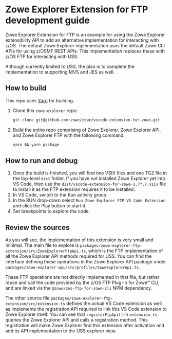 # Zowe Explorer Extension for FTP development guide

Zowe Explorer Extension for FTP is an example for using the Zowe Explorer extensibility API to add an alternative implementation for interacting with z/OS. The default Zowe Explorer implementation uses the default Zowe CLI APIs for using z/OSMF REST APIs. This implementation replaces these with z/OS FTP for interacting with USS.

Although currently limited to USS, the plan is to complete the implementation to supporting MVS and JES as well.

## How to build

This repo uses [Yarn](https://yarnpkg.com/) for building.

1. Clone this `zowe-explorer` repo:

   ```bash
   git clone git@github.com:zowe/zowe/vscode-extension-for-zowe.git
   ```

1. Build the entire repo comprising of Zowe Explorer, Zowe Explorer API, and Zowe Explorer FTP with the following command:

   ```bash
   yarn && yarn package
   ```

## How to run and debug

1. Once the build is finished, you will find two VSIX files and one TGZ file in the top-level `dist` folder. If you have not installed Zowe Explorer yet into VS Code, then use the `dist/vscode-extension-for-zowe-1.??.?.vsix` file to install it as the FTP extension requires it to be installed.
1. In VS Code, switch to the Run activity group.
1. In the RUN drop-down select `Run Zowe Explorer FTP VS Code Extension` and click the Play button to start it.
1. Set breakpoints to explore the code.

## Review the sources

As you will see, the implementation of this extension is very small and minimal. The main file to explore is `packages/zowe-explorer-ftp-extension/src/ZoweExplorerFtpApi.ts`, which is the FTP implementation of all the Zowe Explorer API methods required for USS. You can find the interface defining these operations in the Zowe Explorer API package under `packages/zowe-explorer-api/src/profiles/ZoweExplorerApi.ts`.

These FTP operations are not directly implemented in that file, but rather reuse and call the code provided by the z/OS FTP Plug-in for Zowe™ CLI, and are linked via the `@zowe/zos-ftp-for-zowe-cli` NPM dependency.

The other source file `packages/zowe-explorer-ftp-extension/src/extension.ts` defines the actual VS Code extension as well as implements the registration API required to link this VS Code extension to Zowe Explorer itself. You can see that `registerFtpApi()` in `extension.ts` queries the Zowe Explorer API and calls a registration method. This registration will make Zowe Explorer find this extension after activation and add its API implementation to the USS explorer view.

